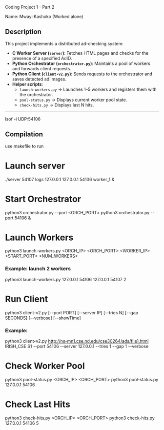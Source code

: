 Coding Project 1 - Part 2

Name: Mwayi Kashoko (Worked alone)

## Description
This project implements a distributed ad-checking system:
- **C Worker Server (`server`)**: Fetches HTML pages and checks for the presence of a specified AdID.
- **Python Orchestrator (`orchestrator.py`)**: Maintains a pool of workers and forwards client requests.
- **Python Client (`client-v2.py`)**: Sends requests to the orchestrator and saves detected ad images.
- **Helper scripts**:
  - `launch-workers.py` → Launches 1–5 workers and registers them with the orchestrator.
  - `pool-status.py` → Displays current worker pool state.
  - `check-hits.py` → Displays last N hits.

---

lsof -i UDP:54106

## Compilation

use makefile to run

# Launch server
./server 54107 logs 127.0.0.1 127.0.0.1 54106 worker_1 &

# Start Orchestrator
python3 orchestrator.py --port <ORCH_PORT>
python3 orchestrator.py --port 54106 &

# Launch Workers
python3 launch-workers.py <ORCH_IP> <ORCH_PORT> <WORKER_IP> <START_PORT> <NUM_WORKERS>
### Example: launch 2 workers
python3 launch-workers.py 127.0.0.1 54106 127.0.0.1 54107 2

# Run Client
python3 client-v2.py <URL> <AdID> <SiteID> [--port PORT] [--server IP] [--tries N] [--gap SECONDS] [--verbose] [--showTime]
### Example:
python3 client-v2.py http://ns-mn1.cse.nd.edu/cse30264/ads/file1.html IRISH_CSE S1 --port 54106 --server 127.0.0.1 --tries 1 --gap 1 --verbose

# Check Worker Pool
python3 pool-status.py <ORCH_IP> <ORCH_PORT>
python3 pool-status.py 127.0.0.1 54106

# Check Last Hits
python3 check-hits.py <ORCH_IP> <ORCH_PORT> <N>
python3 check-hits.py 127.0.0.1 54106 5